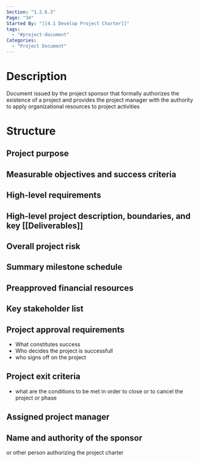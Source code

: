 ```yaml
---
Section: "1.2.6.3"
Page: "34"
Started By: "[[4.1 Develop Project Charter]]"
tags:
  - "#project-document"
Categories:
  - "Project Document"
---
```

# Description
Document issued by the project sponsor that formally authorizes the existence of a project and provides the project manager with the authority to apply organizational resources to project activities
# Structure
## Project purpose
## Measurable objectives and success criteria
## High-level requirements
## High-level project description, boundaries, and key [[Deliverables]]
## Overall project risk
## Summary milestone schedule
## Preapproved financial resources
## Key stakeholder list

## Project approval requirements 

* What constitutes success
* Who decides the project is successfull
* who signs off on the project
## Project exit criteria
* what are the conditions to be met in order to close or to cancel the project or phase
## Assigned project manager

## Name and authority of the sponsor
or other person authorizing the project charter

